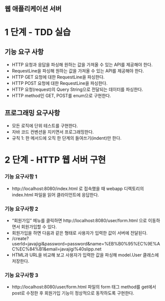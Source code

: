 ## 웹 애플리케이션 서버

# 1 단계 - TDD 실습
## 기능 요구 사항
* HTTP 요청과 응답을 파싱해 원하는 값을 가져올 수 있는 API를 제공해야 한다.
* RequestLine을 파싱해 원하는 값을 가져올 수 있는 API를 제공해야 한다.
* HTTP GET 요청에 대한 RequestLine을 파싱한다.
* HTTP POST 요청에 대한 RequestLine을 파싱한다.
* HTTP 요청(request)의 Query String으로 전달되는 데이터를 파싱한다.
* HTTP method인 GET, POST를 enum으로 구현한다.

## 프로그래밍 요구사항
* 모든 로직에 단위 테스트를 구현한다.
* 자바 코드 컨벤션을 지키면서 프로그래밍한다.
* 규칙 1: 한 메서드에 오직 한 단계의 들여쓰기(indent)만 한다.

# 2 단계 - HTTP 웹 서버 구현
### 기능 요구사항 1
* http://localhost:8080/index.html 로 접속했을 때 webapp 디렉토리의 index.html 파일을 읽어 클라이언트에 응답한다.

### 기능 요구사항 2
* “회원가입” 메뉴를 클릭하면 http://localhost:8080/user/form.html 으로 이동하면서 회원가입할 수 있다. 
* 회원가입을 하면 다음과 같은 형태로 사용자가 입력한 값이 서버에 전달된다.
* /create?userId=javajigi&password=password&name=%EB%B0%95%EC%9E%AC%EC%84%B1&email=javajigi%40slipp.net
* HTML과 URL을 비교해 보고 사용자가 입력한 값을 파싱해 model.User 클래스에 저장한다.

### 기능 요구사항 3
* http://localhost:8080/user/form.html 파일의 form 태그 method를 get에서 post로 수정한 후 회원가입 기능이 정상적으로 동작하도록 구현한다.
